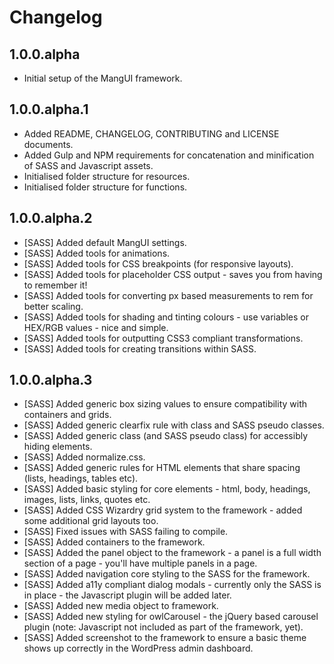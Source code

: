 # Changelog

## 1.0.0.alpha

* Initial setup of the MangUI framework.

## 1.0.0.alpha.1

* Added README, CHANGELOG, CONTRIBUTING and LICENSE documents.
* Added Gulp and NPM requirements for concatenation and minification of SASS and Javascript assets.
* Initialised folder structure for resources.
* Initialised folder structure for functions.

## 1.0.0.alpha.2

* [SASS] Added default MangUI settings.
* [SASS] Added tools for animations.
* [SASS] Added tools for CSS breakpoints (for responsive layouts).
* [SASS] Added tools for placeholder CSS output - saves you from having to remember it!
* [SASS] Added tools for converting px based measurements to rem for better scaling.
* [SASS] Added tools for shading and tinting colours - use variables or HEX/RGB values - nice and simple.
* [SASS] Added tools for outputting CSS3 compliant transformations.
* [SASS] Added tools for creating transitions within SASS.

## 1.0.0.alpha.3

* [SASS] Added generic box sizing values to ensure compatibility with containers and grids.
* [SASS] Added generic clearfix rule with class and SASS pseudo classes.
* [SASS] Added generic class (and SASS pseudo class) for accessibly hiding elements.
* [SASS] Added normalize.css.
* [SASS] Added generic rules for HTML elements that share spacing (lists, headings, tables etc).
* [SASS] Added basic styling for core elements - html, body, headings, images, lists, links, quotes etc.
* [SASS] Added CSS Wizardry grid system to the framework - added some additional grid layouts too.
* [SASS] Fixed issues with SASS failing to compile.
* [SASS] Added containers to the framework.
* [SASS] Added the panel object to the framework - a panel is a full width section of a page - you'll have multiple panels in a page.
* [SASS] Added navigation core styling to the SASS for the framework.
* [SASS] Added a11y compliant dialog modals - currently only the SASS is in place - the Javascript plugin will be added later.
* [SASS] Added new media object to framework.
* [SASS] Added new styling for owlCarousel - the jQuery based carousel plugin (note: Javascript not included as part of the framework, yet).
* [SASS] Added screenshot to the framework to ensure a basic theme shows up correctly in the WordPress admin dashboard.